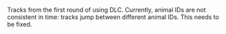 Tracks from the first round of using DLC. Currently, animal IDs are not consistent in time: tracks jump between different animal IDs. This needs to be fixed. 
